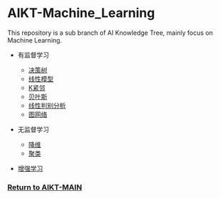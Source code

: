 # AIKT-Machine_Learning
This repository is a sub branch of AI Knowledge Tree, mainly focus on Machine Learning.

- 有监督学习
  - [决策树](https://github.com/SFFAI-AIKT/AIKT-Machine_Learning/blob/master/AIKT-Decision_Tree.md)
  - [线性模型](https://github.com/SFFAI-AIKT/AIKT-Machine_Learning/blob/master/AIKT-Linear_Model.md)
  - [K紧邻](https://github.com/SFFAI-AIKT/AIKT-Machine_Learning/blob/master/AIKT-KNN.md)
  - [贝叶斯](https://github.com/SFFAI-AIKT/AIKT-Machine_Learning/blob/master/AIKT-Bayes.md)
  - [线性判别分析](https://github.com/SFFAI-AIKT/AIKT-Machine_Learning/blob/master/AIKT-LDA.md)
  - [图网络](https://github.com/SFFAI-AIKT/AIKT-Machine_Learning/blob/master/AIKT-Graph_Networks.md)

- 无监督学习
  - [降维](https://github.com/SFFAI-AIKT/AIKT-Machine_Learning/blob/master/AIKT-Dimensionality_Reduction.md)
  - [聚类](https://github.com/SFFAI-AIKT/AIKT-Machine_Learning/blob/master/AIKT-Clustering.md)
  
- [增强学习](https://github.com/SFFAI-AIKT/AIKT-Machine_Learning/blob/master/AIKT-Reinforcement_Learning.md)

### [Return to AIKT-MAIN](https://github.com/SFFAI-AIKT/AIKT-MAIN)
